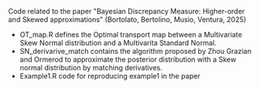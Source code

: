 Code related to the paper "Bayesian Discrepancy Measure: Higher-order and Skewed approximations" (Bortolato, Bertolino, Musio, Ventura, 2025)

- OT_map.R defines the Optimal transport map between a Multivariate Skew Normal distribution and a Multivarita Standard Normal.
- SN_derivarive_match contains the algorithm proposed by Zhou Grazian and Ormerod to approximate the posterior distribution with a Skew normal distribution by matching derivatives.
- Example1.R code for reproducing example1 in the paper
